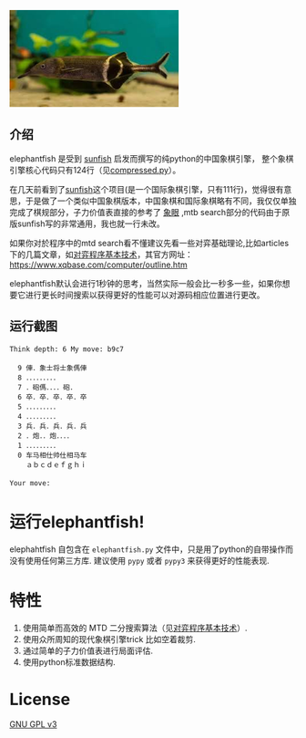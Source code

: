 ![Elephantfish](logo/elephantfish.jpg)

## 介绍 

elephantfish 是受到 [sunfish](https://github.com/thomasahle/sunfish) 启发而撰写的纯python的中国象棋引擎， 整个象棋引擎核心代码只有124行（见[compressed.py](compressed.py)）。

在几天前看到了[sunfish](https://github.com/thomasahle/sunfish)这个项目(是一个国际象棋引擎，只有111行)，觉得很有意思，于是做了一个类似中国象棋版本，中国象棋和国际象棋略有不同，我仅仅单独完成了棋规部分，子力价值表直接的参考了 [象眼](https://www.xqbase.com/league/elephanteye.htm) ,mtb search部分的代码由于原版sunfish写的非常通用，我也就一行未改。

如果你对於程序中的mtd search看不懂建议先看一些对弈基础理论,比如articles下的几篇文章，如[对弈程序基本技术](articles/对弈程序基本技术.pdf)，其官方网址：https://www.xqbase.com/computer/outline.htm

elephantfish默认会进行1秒钟的思考，当然实际一般会比一秒多一些，如果你想要它进行更长时间搜索以获得更好的性能可以对源码相应位置进行更改。

## 运行截图

    Think depth: 6 My move: b9c7

      9 俥．象士将士象傌俥
      8 ．．．．．．．．．
      7 ．砲傌．．．．砲．
      6 卒．卒．卒．卒．卒
      5 ．．．．．．．．．
      4 ．．．．．．．．．
      3 兵．兵．兵．兵．兵
      2 ．炮．．炮．．．．
      1 ．．．．．．．．．
      0 车马相仕帅仕相马车
        ａｂｃｄｅｆｇｈｉ
        
    Your move:

# 运行elephantfish!

elephahtfish 自包含在 `elephantfish.py` 文件中，只是用了python的自带操作而没有使用任何第三方库. 建议使用 `pypy` 或者 `pypy3` 来获得更好的性能表现.

# 特性

1. 使用简单而高效的 MTD 二分搜索算法（见[对弈程序基本技术](articles/对弈程序基本技术.pdf)）.
2. 使用众所周知的现代象棋引擎trick 比如空着裁剪.
3. 通过简单的子力价值表进行局面评估.
4. 使用python标准数据结构.

# License

[GNU GPL v3](https://www.gnu.org/licenses/gpl-3.0.en.html)
